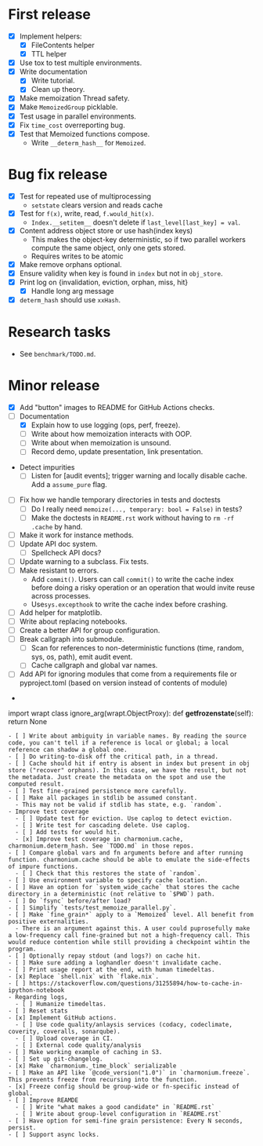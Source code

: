 # First release

- [x] Implement helpers:
  - [x] FileContents helper
  - [x] TTL helper
- [x] Use tox to test multiple environments.
- [x] Write documentation
  - [x] Write tutorial.
  - [x] Clean up theory.
- [x] Make memoization Thread safety.
- [x] Make `MemoizedGroup` picklable.
- [x] Test usage in parallel environments.
- [x] Fix `time_cost` overreporting bug.
- [x] Test that Memoized functions compose.
  - Write `__determ_hash__` for `Memoized`.

# Bug fix release

- [x] Test for repeated use of multiprocessing
  - `setstate` clears version and reads cache
- [x] Test for `f(x)`, write, read, `f.would_hit(x)`.
  - `Index.__setitem__` doesn't delete if `last_level[last_key] = val`.
- [x] Content address object store or use hash(index keys)
  - This makes the object-key deterministic, so if two parallel workers compute the same object, only one gets stored.
  - Requires writes to be atomic
- [x] Make remove orphans optional.
- [x] Ensure validity when key is found in `index` but not in `obj_store`.
- [x] Print log on {invalidation, eviction, orphan, miss, hit}
  - [x] Handle long arg message
- [x] `determ_hash`  should use `xxHash`.

# Research tasks
- See `benchmark/TODO.md`.

# Minor release
- [x] Add "button" images to README for GitHub Actions checks.
- [ ] Documentation
  - [x] Explain how to use logging (ops, perf, freeze).
  - [ ] Write about how memoization interacts with OOP.
  - [ ] Write about when memoization is unsound.
  - [ ] Record demo, update presentation, link presentation.
- Detect impurities
  - [ ] Listen for [audit events]; trigger warning and locally disable cache. Add a `assume_pure` flag.
- [ ] Fix how we handle temporary directories in tests and doctests
  - [ ] Do I really need `memoize(..., temporary: bool = False)` in tests?
  - [ ] Make the doctests in `README.rst` work without having to `rm -rf .cache` by hand.
- [ ] Make it work for instance methods.
- [ ] Update API doc system.
  - [ ] Spellcheck API docs?
- [ ] Update warning to a subclass. Fix tests.
- [ ] Make resistant to errors.
  - Add `commit()`. Users can call `commit()` to write the cache index before doing a risky operation or an operation that would invite reuse across processes.
  - Use`sys.excepthook` to write the cache index before crashing.
- [ ] Add helper for matplotlib.
- [ ] Write about replacing notebooks.
- [ ] Create a better API for group configuration.
- [ ] Break callgraph into submodule.
  - [ ] Scan for references to non-deterministic functions (time, random, sys, os, path), emit audit event.
  - [ ] Cache callgraph and global var names.
- [ ] Add API for ignoring modules that come from a requirements file or pyproject.toml (based on version instead of contents of module)
- ```
import wrapt
class ignore_arg(wrapt.ObjectProxy):
    def __getfrozenstate__(self):
        return None
```
- [ ] Write about ambiguity in variable names. By reading the source code, you can't tell if a reference is local or global; a local reference can shadow a global one.
- [ ] Do writing-to-disk off the critical path, in a thread.
- [ ] Cache should hit if entry is absent in index but present in obj store ("recover" orphans). In this case, we have the result, but not the metadata. Just create the metadata on the spot and use the computed result.
- [ ] Test fine-grained persistence more carefully.
- [ ] Make all packages in stdlib be assumed constant.
  - This may not be valid if stdlib has state, e.g. `random`.
- Improve test coverage
  - [ ] Update test for eviction. Use caplog to detect eviction.
  - [ ] Write test for cascading delete. Use caplog.
  - [ ] Add tests for would hit.
  - [x] Improve test coverage in charmonium.cache, charmonium.determ_hash. See `TODO.md` in those repos.
- [ ] Compare global vars and fn arguments before and after running function. charmonium.cache should be able to emulate the side-effects of impure functions.
  - [ ] Check that this restores the state of `random`.
- [ ] Use environment variable to specify cache location.
- [ ] Have an option for `system_wide_cache` that stores the cache directory in a deterministic (not relative to `$PWD`) path.
- [ ] Do `fsync` before/after load?
- [ ] Simplify `tests/test_memoize_parallel.py`.
- [ ] Make `fine_grain*` apply to a `Memoized` level. All benefit from positive externalities.
  - There is an argument against this. A user could puprosefully make a low-frequency call fine-grained but not a high-frequency call. This would reduce contention while still providing a checkpoint wihtin the program.
- [ ] Optionally repay stdout (and logs?) on cache hit.
- [ ] Make sure adding a loghandler doesn't invalidate cache.
- [ ] Print usage report at the end, with human timedeltas.
- [x] Replace `shell.nix` with `flake.nix`.
- [ ] https://stackoverflow.com/questions/31255894/how-to-cache-in-ipython-notebook
- Regarding logs,
  - [ ] Humanize timedeltas.
- [ ] Reset stats
- [x] Implement GitHub actions.
  - [ ] Use code quality/anlaysis services (codacy, codeclimate, coverity, coveralls, sonarqube).
  - [ ] Upload coverage in CI.
  - [ ] External code quality/analysis
- [ ] Make working example of caching in S3.
- [ ] Set up git-changelog.
- [x] Make `charmonium._time_block` serializable
- [ ] Make an API like `@code_version("1.0")` in `charmonium.freeze`. This prevents freeze from recursing into the function.
- [x] Freeze config should be group-wide or fn-specific instead of global.
- [ ] Improve REAMDE
  - [ ] Write "what makes a good candidate" in `README.rst`
  - [ ] Write about group-level configuration in `README.rst`
- [ ] Have option for semi-fine grain persistence: Every N seconds, persist.
- [ ] Support async locks.
